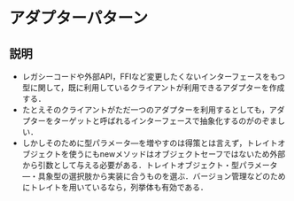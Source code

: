 # アダプターパターン

## 説明

- レガシーコードや外部API，FFIなど変更したくないインターフェースをもつ型に関して，既に利用しているクライアントが利用できるアダプターを作成する．
- たとえそのクライアントがただ一つのアダプターを利用するとしても，アダプターをターゲットと呼ばれるインターフェースで抽象化するのがのぞましい．
- しかしそのために型パラメータ―を増やすのは得策とは言えず，トレイトオブジェクトを使うにもnewメソッドはオブジェクトセーフではないため外部から引数として与える必要がある．トレイトオブジェクト・型パラメータ―・具象型の選択肢から実装に合うものを選ぶ．バージョン管理などのためにトレイトを用いているなら，列挙体も有効である．
